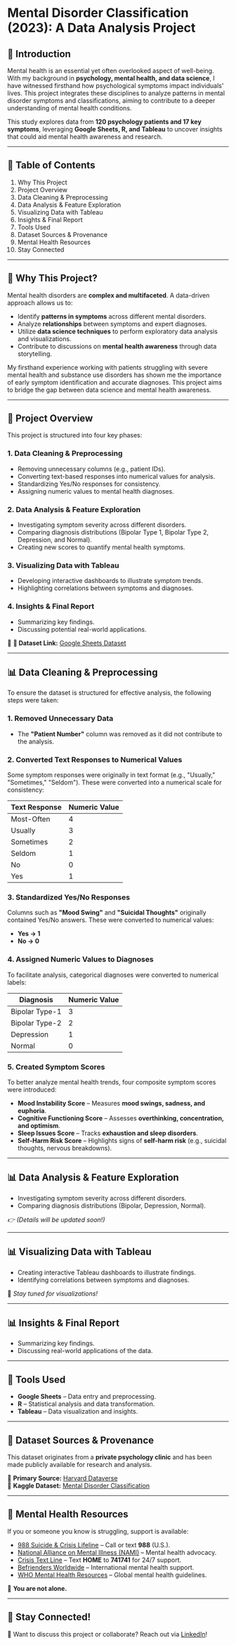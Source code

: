 # **Mental Disorder Classification (2023): A Data Analysis Project**

## 📌 **Introduction**  
Mental health is an essential yet often overlooked aspect of well-being. With my background in **psychology, mental health, and data science**, I have witnessed firsthand how psychological symptoms impact individuals' lives. This project integrates these disciplines to analyze patterns in mental disorder symptoms and classifications, aiming to contribute to a deeper understanding of mental health conditions.  

This study explores data from **120 psychology patients and 17 key symptoms**, leveraging **Google Sheets, R, and Tableau** to uncover insights that could aid mental health awareness and research.  

---

## 📖 **Table of Contents**  
1. Why This Project
2. Project Overview
3. Data Cleaning & Preprocessing
4. Data Analysis & Feature Exploration
5. Visualizing Data with Tableau
6. Insights & Final Report
7. Tools Used 
8. Dataset Sources & Provenance
9. Mental Health Resources  
10. Stay Connected 

---

## 🎯 **Why This Project?**  
Mental health disorders are **complex and multifaceted**. A data-driven approach allows us to:  

- Identify **patterns in symptoms** across different mental disorders.  
- Analyze **relationships** between symptoms and expert diagnoses.  
- Utilize **data science techniques** to perform exploratory data analysis and visualizations.  
- Contribute to discussions on **mental health awareness** through data storytelling.  

My firsthand experience working with patients struggling with severe mental health and substance use disorders has shown me the importance of early symptom identification and accurate diagnoses. This project aims to bridge the gap between data science and mental health awareness.

---

## 📂 **Project Overview**  
This project is structured into four key phases:

### **1. Data Cleaning & Preprocessing**  
- Removing unnecessary columns (e.g., patient IDs).  
- Converting text-based responses into numerical values for analysis.  
- Standardizing Yes/No responses for consistency.  
- Assigning numeric values to mental health diagnoses.  

### **2. Data Analysis & Feature Exploration**  
- Investigating symptom severity across different disorders.  
- Comparing diagnosis distributions (Bipolar Type 1, Bipolar Type 2, Depression, and Normal).  
- Creating new scores to quantify mental health symptoms.  

### **3. Visualizing Data with Tableau**  
- Developing interactive dashboards to illustrate symptom trends.  
- Highlighting correlations between symptoms and diagnoses.  

### **4. Insights & Final Report**  
- Summarizing key findings.  
- Discussing potential real-world applications.  

🔗 **📎 Dataset Link:** [Google Sheets Dataset](https://docs.google.com/spreadsheets/d/148BXUigQAvB5ID8VKiW5NMGWYK8hgyVnn6YMBGEKIRE/edit?usp=sharing)  

---

## 📊 **Data Cleaning & Preprocessing**  
To ensure the dataset is structured for effective analysis, the following steps were taken:  

### **1. Removed Unnecessary Data**  
- The **"Patient Number"** column was removed as it did not contribute to the analysis.  

### **2. Converted Text Responses to Numerical Values**  
Some symptom responses were originally in text format (e.g., "Usually," "Sometimes," "Seldom"). These were converted into a numerical scale for consistency:  

| Text Response  | Numeric Value |
|---------------|--------------|
| Most-Often    | 4            |
| Usually       | 3            |
| Sometimes     | 2            |
| Seldom        | 1            |
| No            | 0            |
| Yes           | 1            |

### **3. Standardized Yes/No Responses**  
Columns such as **"Mood Swing"** and **"Suicidal Thoughts"** originally contained Yes/No answers. These were converted to numerical values:  

- **Yes → 1**  
- **No → 0**  

### **4. Assigned Numeric Values to Diagnoses**  
To facilitate analysis, categorical diagnoses were converted to numerical labels:  

| Diagnosis        | Numeric Value |
|-----------------|--------------|
| Bipolar Type-1  | 3            |
| Bipolar Type-2  | 2            |
| Depression      | 1            |
| Normal         | 0            |

### **5. Created Symptom Scores**  
To better analyze mental health trends, four composite symptom scores were introduced:  

- **Mood Instability Score** – Measures **mood swings, sadness, and euphoria**.  
- **Cognitive Functioning Score** – Assesses **overthinking, concentration, and optimism**.  
- **Sleep Issues Score** – Tracks **exhaustion and sleep disorders**.  
- **Self-Harm Risk Score** – Highlights signs of **self-harm risk** (e.g., suicidal thoughts, nervous breakdowns).  

---

## 📊 **Data Analysis & Feature Exploration**  
- Investigating symptom severity across different disorders.  
- Comparing diagnosis distributions (Bipolar, Depression, Normal).  

*👉 (Details will be updated soon!)*  

---

## 📊 **Visualizing Data with Tableau**  
- Creating interactive Tableau dashboards to illustrate findings.  
- Identifying correlations between symptoms and diagnoses.  

🔗 *Stay tuned for visualizations!*  

---

## 📊 **Insights & Final Report**  
- Summarizing key findings.  
- Discussing real-world applications of the data.  

---

## 🚀 **Tools Used**  
- **Google Sheets** – Data entry and preprocessing.  
- **R** – Statistical analysis and data transformation.  
- **Tableau** – Data visualization and insights.  

---

## 📌 **Dataset Sources & Provenance**  
This dataset originates from a **private psychology clinic** and has been made publicly available for research and analysis.  

🔗 **Primary Source:** [Harvard Dataverse](https://dataverse.harvard.edu/dataset.xhtml?persistentId=doi:10.7910/DVN/0FNET5)  
🔗 **Kaggle Dataset:** [Mental Disorder Classification](https://www.kaggle.com/datasets/cid007/mental-disorder-classification/data)  

---

## 🧠 **Mental Health Resources**  
If you or someone you know is struggling, support is available:  

- [988 Suicide & Crisis Lifeline](https://988lifeline.org/) – Call or text **988** (U.S.).  
- [National Alliance on Mental Illness (NAMI)](https://www.nami.org/) – Mental health advocacy.  
- [Crisis Text Line](https://www.crisistextline.org/) – Text **HOME** to **741741** for 24/7 support.  
- [Befrienders Worldwide](https://www.befrienders.org/) – International mental health support.  
- [WHO Mental Health Resources](https://www.who.int/health-topics/mental-health) – Global mental health guidelines.  

💜 **You are not alone.**  

---

## 📢 **Stay Connected!**  
📩 Want to discuss this project or collaborate? Reach out via [LinkedIn](https://www.linkedin.com/in/yoadabzeleke/)!  
